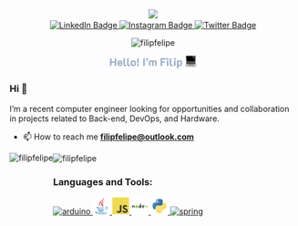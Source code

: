 

  <div id="header" align="center">
  <img src="https://media.giphy.com/media/M9gbBd9nbDrOTu1Mqx/giphy.gif" width="100"/>
</div>
<div id="badges" align="center">

  <a href="https://www.linkedin.com/in/filipjfelipe/">
    <img src="https://img.shields.io/badge/LinkedIn-blue?style=for-the-badge&logo=linkedin&logoColor=white" alt="LinkedIn Badge"/>
  </a>
  <a href="https://www.instagram.com/filipfelipe/">
    <img src="https://img.shields.io/badge/-Instagram-%23E4405F?style=for-the-badge&logo=instagram&logoColor=white" alt="Instagram Badge"/>
  </a>
  <a href="https://github.com/FilipFelipe">
    <img src="https://img.shields.io/badge/github-%23121011.svg?style=for-the-badge&logo=github&logoColor=white" alt="Twitter Badge"/>
  </a>
  <p align="center"> <img src="https://komarev.com/ghpvc/?username=filipfelipe&label=Profile%20views&color=0e75b6&style=flat" alt="filipfelipe" /> </p>
</div>

<p align="center" ><a href="https://anuraghazra.github.io"><img width="30%" src="./assets/hi.svg" /></a></p>

### Hi 👋
I’m a recent computer engineer looking for opportunities and collaboration in projects related to Back-end, DevOps, and Hardware.



- 📫 How to reach me **filipfelipe@outlook.com**


<div>
<p><img align="left" height="150em"src="https://github-readme-stats.vercel.app/api/top-langs?username=filipfelipe&show_icons=true&locale=en&layout=compact&theme=dracula" alt="filipfelipe" /></p>
<p><img align="center" height="150em"src="https://github-readme-stats.vercel.app/api?username=filipfelipe&show_icons=true&locale=en&count_private=true&theme=dracula" alt="filipfelipe" /></p>
</div>


<h3 align="left">Languages and Tools:</h3>
<p align="left"> <a href="https://www.arduino.cc/" target="_blank" rel="noreferrer"> <img src="https://cdn.worldvectorlogo.com/logos/arduino-1.svg" alt="arduino" width="30" height="30"/> </a> <a href="https://www.java.com" target="_blank" rel="noreferrer"> <img src="https://raw.githubusercontent.com/devicons/devicon/master/icons/java/java-original.svg" alt="java" width="30" height="30"/> </a> <a href="https://developer.mozilla.org/en-US/docs/Web/JavaScript" target="_blank" rel="noreferrer"> <img src="https://raw.githubusercontent.com/devicons/devicon/master/icons/javascript/javascript-original.svg" alt="javascript" width="30" height="30"/> </a> <a href="https://nodejs.org" target="_blank" rel="noreferrer"> <img src="https://raw.githubusercontent.com/devicons/devicon/master/icons/nodejs/nodejs-original-wordmark.svg" alt="nodejs" width="30" height="30"/> </a> <a href="https://www.python.org" target="_blank" rel="noreferrer"> <img src="https://raw.githubusercontent.com/devicons/devicon/master/icons/python/python-original.svg" alt="python" width="30" height="30"/> </a> <a href="https://spring.io/" target="_blank" rel="noreferrer"> <img src="https://www.vectorlogo.zone/logos/springio/springio-icon.svg" alt="spring" width="30" height="30"/> </a> </p>